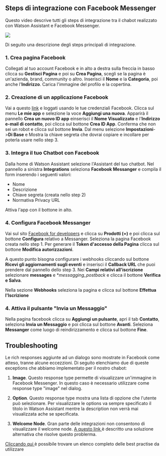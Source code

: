 ## Steps di integrazione con Facebook Messenger

 Questo video descrive tutti gli steps di integrazione tra il chabot realizzato con Watson Assistant e Facebook Messenger.
 
 [![](http://img.youtube.com/vi/8o-FFU5sYNM/0.jpg)](http://www.youtube.com/watch?v=8o-FFU5sYNM "")

 Di seguito una descrizione degli steps principali di integrazione.
 
### 1. Crea pagina Facebook

Collegati al tuo account Facebook e in alto a destra sulla freccia in basso clicca su **Gestisci Pagina** e poi su **Crea Pagina**, scegli se la pagina è un'azienda, brand, community o altro. Inserisci il **Nome** e la **Categoria**, poi anche l'**Indirizzo**. Carica l'immagine del profilo e la copertina.

### 2. Creazione di un applicazione Facebook

Vai a questo [link](http://developers.facebook.com) e loggati usando le tue credenziali Facebook. Clicca sul menu **Le mie app** e selezione la voce **Aggiungi una nuova**. Apparirà il pannello **Crea un nuovo ID app** einserisci il **Nome Visualizzato** e l'**Indirizzo e-mail di contatto**, poi clicca sul bottone **Crea ID App**. Conferma che non sei un robot e clicca sul bottone **Invia**. Dal menu selezione **Impostazioni**->**Di Base** e Mostra la chiave segreta che dovrai copiare e incollare per poterla usare nello step 3.

### 3. Integra il tuo Chatbot con Facebook

Dalla home di Watson Assistant selezione l'Assistant del tuo chatbot. Nel pannello a sinistra **Integrations** seleziona **Facebook Messanger** e compila il form inserendo i seguenti valori:
- Nome
- Descrizione
- Chiave segreta (creata nello step 2)
- Normativa Privacy URL

Attiva l'app con il bottone in alto.

### 4. Configura Facebook Messanger

Vai sul sito [Facebook for developers](http://developers.facebook.com) e clicca su **Prodotti (+)** e poi clicca sul bottone **Configura** relativo a Messanger. Seleziona la pagina Facebook creata nello step 1. Per generare il **Token d'accesso della Pagina** clicca sul bottone **Modifica autorizzazioni**.

A questo punto bisogna configurare i webhooks cliccando sul bottone **Ricevi gli aggiornamenti sugli eventi** e inserisci il **Callback URL** che puoi prendere dal pannello dello step 3. Nei **Campi relativi all'iscrizione** selezionare **messages** e **messagging_postback* e clicca il bottone **Verifica e Salva**.

Nella sezione **Webhooks** seleziona la pagina e clicca sul bottone **Effettua l'Iscrizione**

### 4. Attiva il pulsante "Invia un Messaggio"

Nella pagina facebook clicca su **Aggiungi un pulsante**, apri il tab **Contatto**, seleziona **Invia un Messaggio** e poi clicca sul bottone **Avanti**. Seleziona **Messanger** come luogo di reindirizzamento e clicca sul bottone **Fine**.

## Troubleshooting

Le rich responses aggiunte ad un dialogo sono mostrate in Facebook come atteso, tranne alcune eccezzioni. Di seguito elenchiamo due di queste exceptions che abbiamo implementato per il nostro chabot:

1. **Image**. Questo response type permette di visualizzare un'immagine in Facebook Messenger. In questo caso è necessario utilizzare come response type "image" nel dialog.

2. **Option**. Questo response type mostra una lista di opzione che l'utente può selezionare. Per visualizzare le options va sempre  specificato il titolo in Watson Assistant mentre la description non verrà mai visualizzata ache se specificata.

3. **Welcome Node**. Gran parte delle integrazioni non consentono di visualizzare il welcome node. [A questo link ](https://cloud.ibm.com/docs/services/assistant?topic=assistant-dialog-start) è descritto una soluzione alternativa che risolve questo problerma.

[Cliccando qui ](https://cloud.ibm.com/docs/services/assistant?topic=assistant-deploy-facebook#deploy-facebook=) è possibile trovare un elenco completo delle best practise da utilizzare



